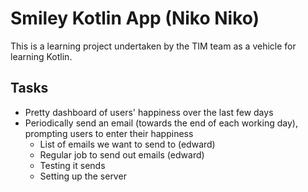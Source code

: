 Smiley Kotlin App (Niko Niko)
=============================

This is a learning project undertaken by the TIM team as a vehicle for learning Kotlin.

Tasks
-----
* Pretty dashboard of users' happiness over the last few days
* Periodically send an email (towards the end of each working day), prompting users to enter their happiness
  * List of emails we want to send to (edward)
  * Regular job to send out emails (edward)
  * Testing it sends
  * Setting up the server
